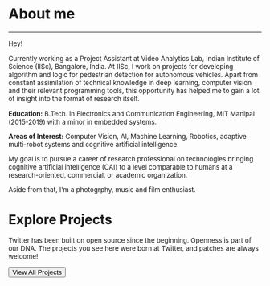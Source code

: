 # About me
---
<p align="justify">
<font size="-1">Hey!<br>
<p>Currently working as a Project Assistant at Video Analytics Lab, Indian Institute of Science (IISc), Bangalore, India. At IISc, I work on projects for developing algorithm and logic for pedestrian detection for autonomous vehicles. Apart from constant assimilation of technical knowledge in deep learning, computer vision and their relevant programming tools, this opportunity has helped me to gain a lot of insight into the format of research itself. </p>

<p><b>Education:</b> B.Tech. in Electronics and Communication Engineering, MIT Manipal (2015-2019) with a minor in embedded systems.</p>

<p><b>Areas of Interest:</b> Computer Vision, AI, Machine Learning, Robotics, adaptive multi-robot systems and cognitive artificial intelligence.</p> 

<p>My goal is to pursue a career of research professional on technologies bringing cognitive artificial intelligence (CAI) to a level comparable to humans at a research-oriented, commercial, or academic organization.</p>

<p>Aside from that, I'm a photogrphy, music and film enthusiast.</p>

<div class="section explore-projects">
    <div class="Grid container">
        <div class="Grid-cell left-text u-size5of12 u-after1of12">
            <h1 class="small-title mega-margin">Explore Projects</h1>
            <p class="mega-margin">Twitter has been built on open source since the beginning. Openness is part of our DNA. The projects you see here were born at Twitter, and patches are always welcome!</p>
            <button onclick="location.href='projects.html'" type="button" class="Button Button--large">View All Projects</button>
        </div>
        <div class="Grid-cell explore-projects-blank"></div>
    </div>
</div>
